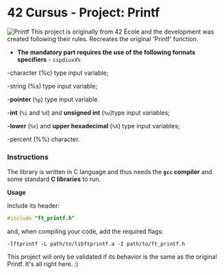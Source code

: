 # 42 Cursus - Project: Printf
<img src="https://game.42sp.org.br/static/assets/achievements/ft_printfe.png" alt="Printf">
This project is originally from 42 École and the development was created following their rules. Recreates the original 'Printf' function.


* **The mandatory part requires the use of the following formats specifiers** - `cspdiuxX%`

-character (%c) type input variable;

-string (%s) type input variable;

-**pointer** (`%p`) type input variable.

-**int** (`%i` and `%d`) and **unsigned int** (`%u`)type input variables;

-**lower** (`%x`) and **upper hexadecimal** (`%X`) type input variables;

-percent (%%) character.

### Instructions

The library is written in C language and thus needs the **`gcc` compiler** and some standard **C libraries** to run.

**Usage**

Include its header:

```C
#include "ft_printf.h"
```

and, when compiling your code, add the required flags:

```shell
-lftprintf -L path/to/libftprintf.a -I path/to/ft_printf.h
```

This project will only be validated if its behavior is the same as the original Printf. It's all right here. :)
